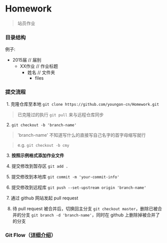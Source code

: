# Homework
> 站员作业

### 目录结构
例子:

  - 2015届 // 届别
    - XX作业 // 作业标题
      - 姓名 // 文件夹
        - files

### 提交流程
  1. 克隆仓库至本地 `git clone https://github.com/youngon-cn/Homework.git`
  > 已克隆过的执行 `git pull` 来与远程仓库同步

  2. `git checkout -b 'branch-name'`
  > 'branch-name' 不知道写什么的直接写自己名字的首字母缩写就行

  > e.g. `git checkout -b cmy`

  3. **按照示例格式添加作业文件**

  4. 提交修改到暂存区 `git add .`

  5. 提交修改到本地库 `git commit -m 'your-commit-info'`

  6. 提交修改到远程库 `git push --set-upstream origin 'branch-name'`

  7. 通过 github 网站发起 pull request

  8. 待 pull request 被合并后，切换回主分支 `git checkout master`，删除已被合并的分支 `git branch -d 'branch-name'`，同时在 github 上删除掉被合并了的分支

### Git Flow（[详细介绍](http://www.ruanyifeng.com/blog/2015/12/git-workflow.html)）

